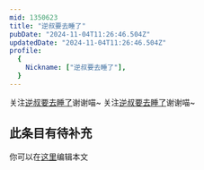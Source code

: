 ```yaml
---
mid: 1350623
title: "逆叔要去睡了"
pubDate: "2024-11-04T11:26:46.504Z"
updatedDate: "2024-11-04T11:26:46.504Z"
profile:
  {
    Nickname: ["逆叔要去睡了"],
  }
---
```


关注[逆叔要去睡了](https://space.bilibili.com/1350623)谢谢喵~ 关注[逆叔要去睡了](https://space.bilibili.com/1350623)谢谢喵~

## 此条目有待补充
你可以在[这里](https://github.com/Yuhanawa/VTuber.ICU/edit/master/src/content/v/逆叔要去睡了/index.md)编辑本文
